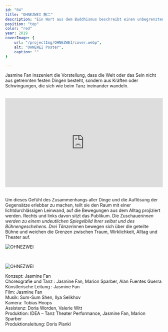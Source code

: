 ```yaml
---
id: "04"
title: "OHNEZWEI 無二"
description: "Ein Wort aus dem Buddhismus beschreibt einen unbegrenzten Zustand. Leere, ein Ohne, ein Vakuum und auch das Nirwana."
position: "top"
color: "red"
year: 2019
coverImage: {
    url: "/projectImg/OHNEZWEI/cover.webp",
    alt: "OHNEWEI Poster",
    caption: ""
}

---
```

Jasmine Fan inszeniert die Vorstellung, dass die Welt oder das Sein nicht aus
getrennten festen Dingen besteht, sondern aus Kräften oder Schwingungen,
die sich wie beim Tanz ineinander wandeln.

<br>
<div style="padding:56.25% 0 0 0;position:relative;"><iframe src="https://player.vimeo.com/video/379622586?h=3397f7e529&autoplay=1&loop=1&color=ff9933" style="position:absolute;top:0;left:0;width:100%;height:100%;" frameborder="0" allow="autoplay; fullscreen; picture-in-picture" allowfullscreen></iframe></div><script src="https://player.vimeo.com/api/player.js"></script>
<br>

Um dieses Gefühl des Zusammenhangs aller Dinge und die Auflösung der
Gegensätze erlebbar zu machen, teilt sie den Raum mit einer
lichtdurchlässigen Leinwand, auf die Bewegungen aus dem Alltag projiziert
werden. Rechts und links davon sitzt das Publikum. Die Zuschauer*innen
werden zu einem undeutlichen Spiegelbild ihrer selbst und des
Bühnengeschehens. Drei Tänzer*innen bewegen sich über die geteilte Bühne
und weichen die Grenzen zwischen Traum, Wirklichkeit, Alltag und Theater
auf.

![OHNEZWEI](/projectImg/OHNEZWEI/ohnezwei-1.webp)

<br>

![OHNEZWEI](/projectImg/OHNEZWEI/ohnezwei-2.webp)
<br>

Konzept: Jasmine Fan<br>
Choreografie und Tanz : Jasmine Fan, Marion Sparber, Alan Fuentes Guerra<br>
Künstlerische Leitung : Jasmine Fan<br>
Film: Jasmine Fan<br>
Musik: Sum-Sum Shen, Ilya Selikhov<br>
Kamera: Tobias Hoops<br>
Assistenz: Doria Worden, Valerie Witt<br>
Produktion: IDEA – Tanz Theater Performance, Jasmine Fan, Marion Sparber<br>
Produktionsleitung: Doris Plankl<br>